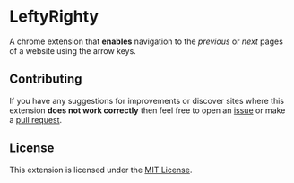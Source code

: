 # LeftyRighty

A chrome extension that **enables** navigation to the *previous* or *next* pages of a website using the arrow keys.

## Contributing

If you have any suggestions for improvements or discover sites where this extension **does not work correctly** then feel free to open an [issue](https://github.com/jawrainey/leftyrighty/issues) or make a [pull request](https://github.com/jawrainey/leftyrighty/pulls).

## License

This extension is licensed under the [MIT License](https://github.com/jawrainey/leftyrighty/blob/master/LICENSE.txt).
